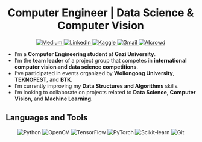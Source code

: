 <h1 align="center">Computer Engineer | Data Science & Computer Vision</h1>

<p align="center">
  <a href="https://medium.com/@ydogu159" target="_blank">
    <img alt="Medium" src="https://img.shields.io/badge/-Medium-000000?style=for-the-badge&logo=medium&logoColor=white"/>
  </a>
  <a href="https://www.linkedin.com/in/doguyusuf/" target="_blank">
    <img alt="LinkedIn" src="https://img.shields.io/badge/-LinkedIn-0A66C2?style=for-the-badge&logo=linkedin&logoColor=white"/>
  </a>
  <a href="https://www.kaggle.com/yusufdogu" target="_blank">
    <img alt="Kaggle" src="https://img.shields.io/badge/-Kaggle-20BEFF?style=for-the-badge&logo=kaggle&logoColor=white"/>
  </a>
  <a href="mailto:ydogu159@gmail.com" target="_blank">
    <img alt="Gmail" src="https://img.shields.io/badge/-Gmail-EA4335?style=for-the-badge&logo=gmail&logoColor=white"/>
  </a>
  <a href="https://www.aicrowd.com/participants/yusuf_dogu" target="_blank">
    <img alt="AIcrowd" src="https://img.shields.io/badge/-AIcrowd-FF6F00?style=for-the-badge&logo=aicrowd&logoColor=white"/>
  </a>
</p>


-  I’m a **Computer Engineering student** at **Gazi University**.  
-  I’m the **team leader** of a project group that competes in **international computer vision and data science competitions**.  
-  I’ve participated in events organized by **Wollongong University**, **TEKNOFEST**, and **BTK**.  
-  I’m currently improving my **Data Structures and Algorithms** skills.  
-  I’m looking to collaborate on projects related to **Data Science**, **Computer Vision**, and **Machine Learning**.

##  Languages and Tools

<p align="center">
  <img src="https://img.shields.io/badge/Python-3776AB?style=for-the-badge&logo=python&logoColor=white" alt="Python"/>
  <img src="https://img.shields.io/badge/OpenCV-5C3EE8?style=for-the-badge&logo=opencv&logoColor=white" alt="OpenCV"/>
  <img src="https://img.shields.io/badge/TensorFlow-FF6F00?style=for-the-badge&logo=tensorflow&logoColor=white" alt="TensorFlow"/>
  <img src="https://img.shields.io/badge/PyTorch-EE4C2C?style=for-the-badge&logo=pytorch&logoColor=white" alt="PyTorch"/>
  <img src="https://img.shields.io/badge/Scikit--Learn-F7931E?style=for-the-badge&logo=scikitlearn&logoColor=white" alt="Scikit-learn"/>
  <img src="https://img.shields.io/badge/Git-F05032?style=for-the-badge&logo=git&logoColor=white" alt="Git"/>
</p>

